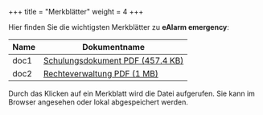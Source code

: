 +++
title = "Merkblätter"
weight = 4
+++

Hier finden Sie die wichtigsten Merkblätter zu **eAlarm emergency**:

| Name | Dokumentname |
| --- | --- |
| doc1 |[Schulungsdokument PDF (457.4 KB)](/PDFs/20090608_ealarm_emergency_schulungsdokument.pdf) |
| doc2 | [Rechteverwaltung PDF (1 MB)](/PDFs/mm03934-de.pdf) |


Durch das Klicken auf ein Merkblatt wird die Datei aufgerufen. Sie kann
im Browser angesehen oder lokal abgespeichert werden.




